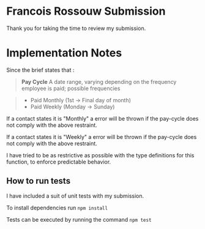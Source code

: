 # Francois Rossouw Submission

Thank you for taking the time to review my submission.

# Implementation Notes

Since the brief states that :

> **Pay Cycle**
> A date range, varying depending on the frequency employee is paid; possible frequencies

> - Paid Monthly (1st -> Final day of month)
> - Paid Weekly (Monday -> Sunday)

If a contact states it is "Monthly" a error will be thrown if the pay-cycle does not comply with the above restraint.

If a contact states it is "Weekly" a error will be thrown if the pay-cycle does not comply with the above restraint.

I have tried to be as restrictive as possible with the type definitions for this function, to enforce predictable behavior.

## How to run tests

I have included a suit of unit tests with my submission.

To install dependencies run `npm install`

Tests can be executed by running the command `npm test`
